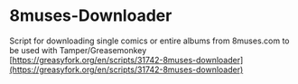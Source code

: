 # 8muses-Downloader
Script for downloading single comics or entire albums from 8muses.com to be used with Tamper/Greasemonkey 
[https://greasyfork.org/en/scripts/31742-8muses-downloader](https://greasyfork.org/en/scripts/31742-8muses-downloader)
